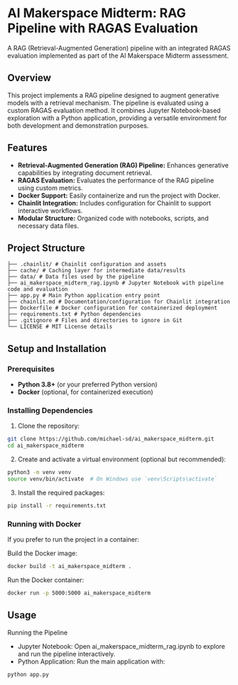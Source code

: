 # AI Makerspace Midterm: RAG Pipeline with RAGAS Evaluation

A RAG (Retrieval-Augmented Generation) pipeline with an integrated RAGAS evaluation implemented as part of the AI Makerspace Midterm assessment.

## Overview

This project implements a RAG pipeline designed to augment generative models with a retrieval mechanism. The pipeline is evaluated using a custom RAGAS evaluation method. It combines Jupyter Notebook-based exploration with a Python application, providing a versatile environment for both development and demonstration purposes.

## Features

- **Retrieval-Augmented Generation (RAG) Pipeline:** Enhances generative capabilities by integrating document retrieval.
- **RAGAS Evaluation:** Evaluates the performance of the RAG pipeline using custom metrics.
- **Docker Support:** Easily containerize and run the project with Docker.
- **Chainlit Integration:** Includes configuration for Chainlit to support interactive workflows.
- **Modular Structure:** Organized code with notebooks, scripts, and necessary data files.

## Project Structure
```
├── .chainlit/ # Chainlit configuration and assets
├── cache/ # Caching layer for intermediate data/results
├── data/ # Data files used by the pipeline
├── ai_makerspace_midterm_rag.ipynb # Jupyter Notebook with pipeline code and evaluation
├── app.py # Main Python application entry point
├── chainlit.md # Documentation/configuration for Chainlit integration
├── Dockerfile # Docker configuration for containerized deployment
├── requirements.txt # Python dependencies
├── .gitignore # Files and directories to ignore in Git
└── LICENSE # MIT License details
```

## Setup and Installation

### Prerequisites

- **Python 3.8+** (or your preferred Python version)
- **Docker** (optional, for containerized execution)

### Installing Dependencies

1. Clone the repository:
```bash
git clone https://github.com/michael-sd/ai_makerspace_midterm.git
cd ai_makerspace_midterm
```

2. Create and activate a virtual environment (optional but recommended):
```bash
python3 -m venv venv
source venv/bin/activate  # On Windows use `venv\Scripts\activate`
```
3. Install the required packages:
```bash
pip install -r requirements.txt
```

### Running with Docker
If you prefer to run the project in a container:

Build the Docker image:

```bash
docker build -t ai_makerspace_midterm .
```

Run the Docker container:
```bash
docker run -p 5000:5000 ai_makerspace_midterm
```

## Usage
Running the Pipeline
- Jupyter Notebook: Open ai_makerspace_midterm_rag.ipynb to explore and run the pipeline interactively.
- Python Application: Run the main application with:
```bash
python app.py
```
